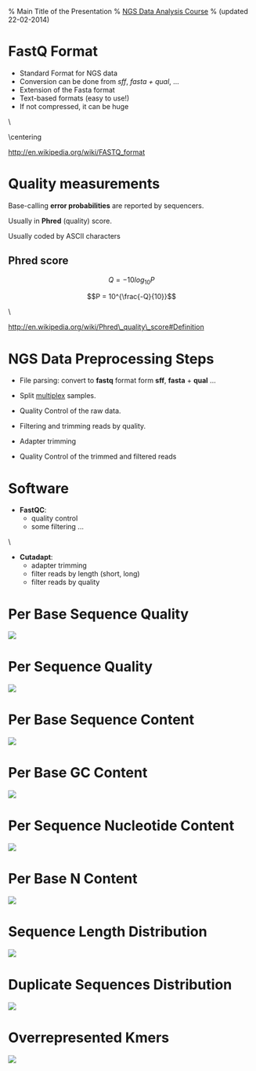 % Main Title of the Presentation
% [NGS Data Analysis Course](http://ngscourse.github.io/)
% (updated 22-02-2014)


FastQ Format
================================================================================

- Standard Format for NGS data
- Conversion can be done from _sff_, _fasta + qual_, ... 
- Extension of the Fasta format
- Text-based formats (easy to use!)
- If not compressed, it can be huge

\  

\centering

<http://en.wikipedia.org/wiki/FASTQ_format>


Quality measurements
================================================================================

Base-calling __error probabilities__ are reported by sequencers.

Usually in __Phred__ (quality) score.

Usually coded by ASCII characters


Phred score
------------

$$Q = -10 log_{10} P$$

$$P = 10^{\frac{-Q}{10}}$$

\ 

<http://en.wikipedia.org/wiki/Phred\_quality\_score#Definition>




NGS Data Preprocessing Steps
================================================================================

- File parsing: convert to __fastq__ format form __sff__, __fasta__ + __qual__ ...
- Split [multiplex](http://www.illumina.com/technology/multiplexing_sequencing_assay.ilmn "Multiplex Sequencing Assay") samples.

- Quality Control of the raw data.

- Filtering and trimming reads by quality.
- Adapter trimming

- Quality Control of the trimmed and filtered reads



Software
================================================================================


- __FastQC__:
    - quality control
    - some filtering ...

\ 

- __Cutadapt__: 
    - adapter trimming 
	- filter reads by length (short, long)
	- filter reads by quality




<!-- FastQC Images -->

Per Base Sequence Quality
================================================================================
![](images/per_base_quality)

Per Sequence Quality
================================================================================
![](images/per_sequence_quality)

Per Base Sequence Content
================================================================================
![](images/per_base_sequence_content)

Per Base GC Content
================================================================================
![](images/per_base_gc_content)

Per Sequence Nucleotide Content
================================================================================
![](images/per_sequence_gc_content)

Per Base N Content
===============================================================================
![](images/per_base_n_content)

Sequence Length Distribution
===============================================================================
![](images/sequence_length_distribution)

Duplicate Sequences Distribution
================================================================================
![](images/duplication_levels)

Overrepresented Kmers
================================================================================
![](images/kmer_profiles)
